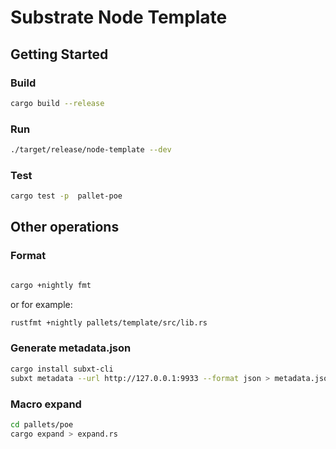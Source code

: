 # Substrate Node Template

## Getting Started

### Build

```bash
cargo build --release
```

### Run

```bash
./target/release/node-template --dev
```

### Test

```bash
cargo test -p  pallet-poe
```

## Other operations

### Format

```bash

cargo +nightly fmt
```
or for example:

```bash
rustfmt +nightly pallets/template/src/lib.rs
```

### Generate metadata.json

```bash
cargo install subxt-cli
subxt metadata --url http://127.0.0.1:9933 --format json > metadata.json
```

### Macro expand

```bash
cd pallets/poe
cargo expand > expand.rs
```